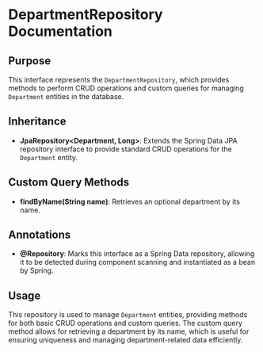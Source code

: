 # DepartmentRepository Documentation

## Purpose

This interface represents the `DepartmentRepository`, which provides methods to perform CRUD operations and custom queries for managing `Department` entities in the database.

## Inheritance

- **JpaRepository<Department, Long>**: Extends the Spring Data JPA repository interface to provide standard CRUD operations for the `Department` entity.

## Custom Query Methods

- **findByName(String name)**: Retrieves an optional department by its name.

## Annotations

- **@Repository**: Marks this interface as a Spring Data repository, allowing it to be detected during component scanning and instantiated as a bean by Spring.

## Usage

This repository is used to manage `Department` entities, providing methods for both basic CRUD operations and custom queries. The custom query method allows for retrieving a department by its name, which is useful for ensuring uniqueness and managing department-related data efficiently.